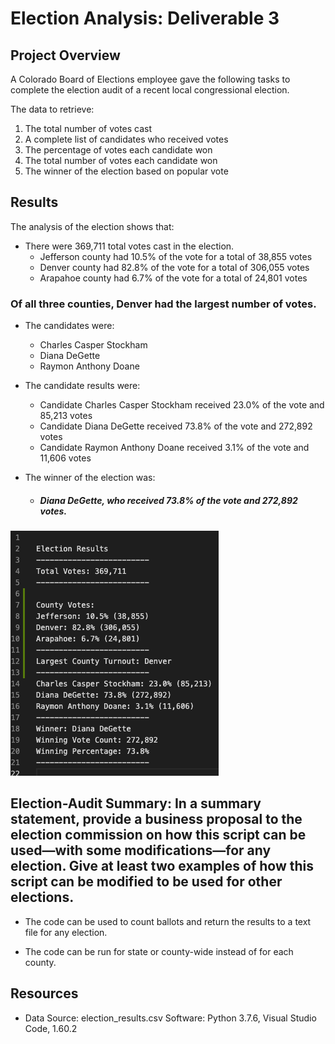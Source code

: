 # Election Analysis: Deliverable 3

## Project Overview

A Colorado Board of Elections employee gave the following tasks to complete the election audit of a recent local congressional election.

 The data to retrieve: 
 1. The total number of votes cast
 2. A complete list of candidates who received votes
 3. The percentage of votes each candidate won
 4. The total number of votes each candidate won
 5. The winner of the election based on popular vote

## Results

The analysis of the election shows that:

* There were 369,711 total votes cast in the election.
	- Jefferson county had 10.5% of the vote for a total of 38,855 votes
	- Denver county had 82.8% of the vote for a total of 306,055 votes
	- Arapahoe county had 6.7% of the vote for a total of 24,801 votes

### Of all three counties, Denver had the largest number of votes.

* The candidates were:
	- Charles Casper Stockham
	- Diana DeGette
	- Raymon Anthony Doane

* The candidate results were:
	- Candidate Charles Casper Stockham received 23.0% of the vote and 85,213 votes
	- Candidate Diana DeGette received 73.8% of the vote and 272,892 votes
	- Candidate Raymon Anthony Doane received 3.1% of the vote and 11,606 votes

* The winner of the election was:
	- ##### Diana DeGette, who received 73.8% of the vote and 272,892 votes.



![PyPoll_Results](https://github.com/forrestcasey/Election_Analysis/blob/main/PyPoll_Results.png)





## Election-Audit Summary: In a summary statement, provide a business proposal to the election commission on how this script can be used—with some modifications—for any election. Give at least two examples of how this script can be modified to be used for other elections.

* The code can be used to count ballots and return the results to a text file for any election. 

* The code can be run for state or county-wide instead of for each county.


## Resources

* Data Source: election_results.csv
Software: Python 3.7.6, Visual Studio Code, 1.60.2
